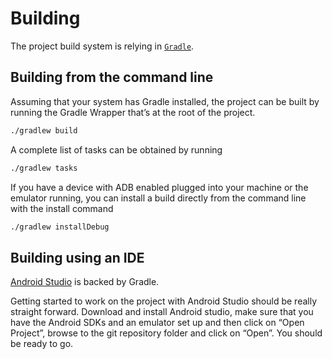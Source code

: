 # Building

The project build system is relying in [`Gradle`](http://www.gradle.org/). 

## Building from the command line

Assuming that your system has Gradle installed, the project can be built by running the Gradle Wrapper that’s at the root of the project.

```bash
./gradlew build
```

A complete list of tasks can be obtained by running

```bash
./gradlew tasks
```

If you have a device with ADB enabled plugged into your machine or the emulator running, you can install a build directly from the command line with the install command

```bash
./gradlew installDebug
```

## Building using an IDE 

[Android Studio](https://developer.android.com/sdk/installing/studio.html) is backed by Gradle. 

Getting started to work on the project with Android Studio should be really straight forward. Download and install Android studio, make sure that you have the Android SDKs and an emulator set up and then click on “Open Project”, browse to the git repository folder and click on “Open”. You should be ready to go. 